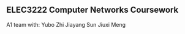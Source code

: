 ELEC3222 Computer Networks Coursework
-------------------------------------

A1 team with:
Yubo Zhi
Jiayang Sun
Jiuxi Meng
